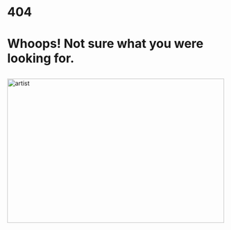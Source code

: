<h1>404</h1>
<h1>Whoops! Not sure what you were looking for.</h1>

<html>
<body>

<h2></h2>
<img src="https://imgur.com/naAyL2X" alt="artist" width="500" height="333">

</body>
</html>
